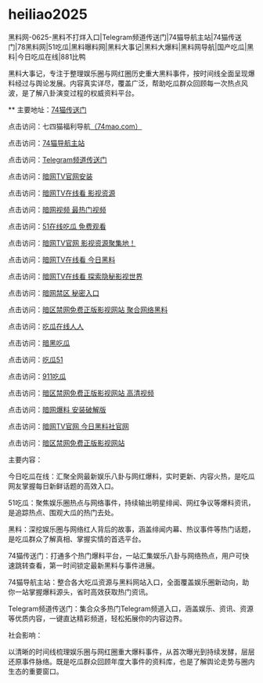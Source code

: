 # heiliao2025
黑料网-0625-黑料不打烊入口|Telegram频道传送门|74猫导航主站|74猫传送门|78黑料网|51吃瓜|黑料曝料网|黑料大事记|黑料大爆料|黑料网导航|国产吃瓜|黑料|今日吃瓜在线|881比鸭

黑料大事记，专注于整理娱乐圈与网红圈历史重大黑料事件，按时间线全面呈现爆料经过与舆论发展。内容真实详尽，覆盖广泛，帮助吃瓜群众回顾每一次热点风波，是了解八卦演变过程的权威资料平台。

** 主要地址：<a href="https://74mao.com/">74猫传送门</a>

点击访问：七四猫福利导航<a href="https://74mao.com/">（74mao.com）</a>

点击访问：<a href="https://74mao.com/">74猫导航主站</a>

点击访问：<a href="https://74mao.com/">Telegram频道传送门</a>

点击访问：<a href="https://aw7-07.pages.dev/">暗网TV官网安装</a>

点击访问：<a href="https://aw9-22.pages.dev/">暗网TV在线看 影视资源</a>

点击访问：<a href="https://aw8-22.pages.dev/">暗网视频 最热门视频</a>

点击访问：<a href="https://cg10-47.pages.dev/">51在线吃瓜 免费观看</a>

点击访问：<a href="https://aw7-20.pages.dev/">暗网TV官网 影视资源聚集地！</a>

点击访问：<a href="https://aw9-03.pages.dev/">暗网TV在线看 今日黑料</a>

点击访问：<a href="https://aw9-04.pages.dev/">暗网TV在线看 探索隐秘影视世界 </a>

点击访问：<a href="https://aw4-11.pages.dev/">暗网禁区 秘密入口</a>

点击访问：<a href="https://aw5-11.pages.dev/">暗区禁网免费正版影视网站 聚合网络黑料</a>

点击访问：<a href="https://cg10-01.pages.dev/">吃瓜在线人人</a>

点击访问：<a href="https://cg7-01.pages.dev/">暗黑吃瓜</a>

点击访问：<a href="https://cg1-02.pages.dev/">吃瓜51 </a>

点击访问：<a href="https://aw9-02.pages.dev/">911吃瓜</a>

点击访问：<a href="https://aw5-01.pages.dev/">暗区禁网免费正版影视网站 高清视频</a>

点击访问：<a href="https://aw6-01.pages.dev/">暗网爆料 安装破解版</a>

点击访问：<a href="https://aw7-01.pages.dev/">暗网TV官网 今日黑料社官网</a>

点击访问：<a href="https://aw5-01.pages.dev/">暗区禁网免费正版影视网站</a>

主要内容：

今日吃瓜在线：汇聚全网最新娱乐八卦与网红爆料，实时更新、内容火热，是吃瓜网友掌握每日新鲜话题的高效入口。

51吃瓜：聚焦娱乐圈热点与网络事件，持续输出明星绯闻、网红争议等爆料资讯，是追踪热点、围观大瓜的热门去处。

黑料：深挖娱乐圈与网络红人背后的故事，涵盖绯闻内幕、热议事件等热门话题，是吃瓜群众了解真相、掌握实情的首选平台。

74猫传送门：打通多个热门爆料平台，一站汇集娱乐八卦与网络热点，用户可快速跳转查看，第一时间锁定最新黑料与事件进展。

74猫导航主站：整合各大吃瓜资源与黑料网站入口，全面覆盖娱乐圈新动向，助你一站掌握爆料源头，省时高效获取热门资讯。

Telegram频道传送门：集合众多热门Telegram频道入口，涵盖娱乐、资讯、资源等优质内容，一键直达精彩频道，轻松拓展你的内容边界。

社会影响：

以清晰的时间线梳理娱乐圈与网红圈重大爆料事件，从首次曝光到持续发酵，层层还原事件脉络。既是吃瓜群众回顾年度大事件的资料库，也是了解舆论走势与圈内生态的重要窗口。
<span style="display:none;">[Canonical link](）</span>
